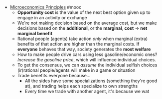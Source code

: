 - [Microeconomics Principles](https://www.coursera.org/learn/microeconomics/home/welcome) #mooc
	- **Opportunity cost** is the value of the next best option given up to engage in an activity or exchange
	- We're not making decision based on the average cost, but we make decisions based on the **additional**, or the **marginal**, **cost** => **net marginal benefit**
	- Rational people (agents) take action *only* when marginal (extra) benefits of that action are higher than the marginal costs. If **everyone** behaves that way, society generates the **most welfare**
	- How to make people drive cars using less gasoline/economic ones? *Increase the gasoline price*, which will influence individual choices.
	- To get the consensus, we can *assume* the individual selfish choices (ir)rational people/agents will make in a game or situation
	- Trade benefits everyone because...
		- All the sides have some specializations (something they're good at), and trading helps each specialize to own strengths
		- Every time we trade with another agent, it's because we wat